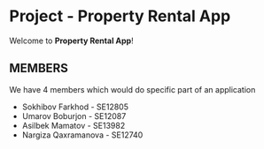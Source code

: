 # Project - Property Rental App


Welcome to **Property Rental App**! 

## MEMBERS 

We have 4 members which would do specific part of an application

- Sokhibov Farkhod - SE12805
- Umarov Boburjon - SE12087
- Asilbek Mamatov - SE13982
- Nargiza Qaxramanova - SE12740
  
